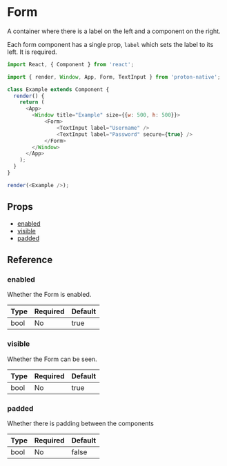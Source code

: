 # Form

A container where there is a label on the left and a component on the right.

Each form component has a single prop, `label` which sets the label to its left. It is required.

```javascript
import React, { Component } from 'react';

import { render, Window, App, Form, TextInput } from 'proton-native';

class Example extends Component {
  render() {
    return (
      <App>
        <Window title="Example" size={{w: 500, h: 500}}>
            <Form>
                <TextInput label="Username" />
                <TextInput label="Password" secure={true} />
            </Form>
        </Window>
      </App>
    );
  }
}

render(<Example />);
```

## Props

- [enabled](#enabled)
- [visible](#visible)
- [padded](#padded)

## Reference

### enabled

Whether the Form is enabled.

| **Type** | **Required** | **Default** |
| --- | --- | --- |
| bool | No | true |

### visible

Whether the Form can be seen.

| **Type** | **Required** | **Default** |
| --- | --- | --- |
| bool | No | true |

### padded

Whether there is padding between the components

| **Type** | **Required** | **Default** |
| --- | --- | --- |
| bool | No | false |